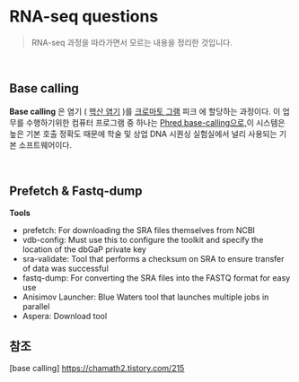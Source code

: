 # RNA-seq questions

> RNA-seq 과정을 따라가면서 모르는 내용을 정리한 것입니다.

<br>

## Base calling

**Base calling** 은 염기 ( [핵산 염기](https://en.wikipedia.org/wiki/Nucleobase) )를 [크로마토 그램](https://en.wikipedia.org/wiki/Chromatogram) 피크 에 할당하는 과정이다. 이 업무를 수행하기위한 컴퓨터 프로그램 중 하나는 [Phred base-calling으로,](https://en.wikipedia.org/wiki/Phred_base_calling)이 시스템은 높은 기본 호출 정확도 때문에 학술 및 상업 DNA 시퀀싱 실험실에서 널리 사용되는 기본 소프트웨어이다.

<br>

## Prefetch & Fastq-dump

**Tools** 

* prefetch: For downloading the SRA files themselves from NCBI 
* vdb-config: Must use this to configure the toolkit and specify the location of the dbGaP private key 
* sra-validate: Tool that performs a checksum on SRA to ensure transfer of data was successful  
* fastq-dump: For converting the SRA files into the FASTQ format for easy use 
* Anisimov Launcher: Blue Waters tool that launches multiple jobs in parallel 
* Aspera: Download tool





## 참조

[base calling] https://chamath2.tistory.com/215
